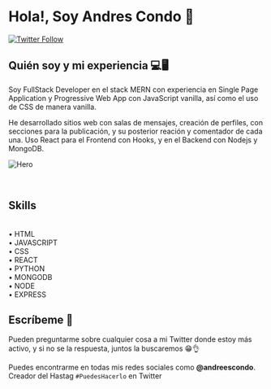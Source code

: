 # Hola!, Soy Andres Condo 👋

[ ![Twitter Follow]([https://img.shields.io/twitter/url?label=Follow%20%40andrescondo&style=social&url=https%3A%2F%2Ftwitter.com%2Fandreescondo)](https://twitter.com/andreescondo)

## Quién soy y mi experiencia 💻🖥
Soy FullStack Developer en el stack MERN con experiencia en Single Page Application y Progressive Web App con JavaScript vanilla, así como el uso de CSS de manera vanilla. 

He desarrollado sitios web con salas de mensajes, creación de perfiles, con secciones para la publicación, y su posterior reación y comentador de cada una. Uso React para el Frontend con Hooks, y en el Backend con Nodejs y MongoDB.
 </br>
 
 ![Hero](https://user-images.githubusercontent.com/58008352/147022048-d2a50c73-5e07-46a3-8551-b6bb5bbc1b53.jpg)

</br>

## Skills
</br>
• HTML </br>
• JAVASCRIPT </br>
• CSS </br>
• REACT </br>
• PYTHON </br>
• MONGODB </br>
• NODE </br>
• EXPRESS </br>


## Escríbeme 💬 
Pueden preguntarme sobre cualquier cosa a mi Twitter donde estoy más activo, y si no se la respuesta, juntos la buscaremos 😁👌

Puedes encontrarme en todas mis redes sociales como **@andreescondo**.
</br>
Creador del Hastag ``#PuedesHacerlo``  en Twitter

<!--
**andrescondo/andrescondo** is a ✨ _special_ ✨ repository because its `README.md` (this file) appears on your GitHub profile.

Here are some ideas to get you started:

- 🔭 I’m currently working on ...
- 🌱 I’m currently learning ...
- 👯 I’m looking to collaborate on ...
- 🤔 I’m looking for help with ...
- 💬 Ask me about ...
- 📫 How to reach me: ...
- 😄 Pronouns: ...
- ⚡ Fun fact: ...
-->
